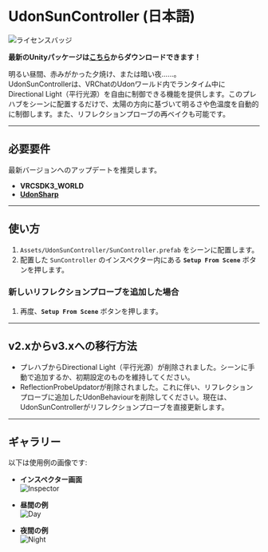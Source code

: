 # UdonSunController (日本語)

![ライセンスバッジ](https://img.shields.io/badge/ライセンス-MIT-007EC6)

**最新のUnityパッケージは[こちら](https://github.com/esnya/UdonSunController/releases/latest)からダウンロードできます！**  

明るい昼間、赤みがかった夕焼け、または暗い夜……。  
UdonSunControllerは、VRChatのUdonワールド内でランタイム中にDirectional Light（平行光源）を自由に制御できる機能を提供します。このプレハブをシーンに配置するだけで、太陽の方向に基づいて明るさや色温度を自動的に制御します。また、リフレクションプローブの再ベイクも可能です。  

---

## **必要要件**  
最新バージョンへのアップデートを推奨します。  

- **VRCSDK3_WORLD**  
- **[UdonSharp](https://github.com/MerlinVR/UdonSharp)**  

---

## **使い方**  

1. `Assets/UdonSunController/SunController.prefab` をシーンに配置します。  
2. 配置した `SunController` のインスペクター内にある **`Setup From Scene`** ボタンを押します。  

### **新しいリフレクションプローブを追加した場合**  
1. 再度、**`Setup From Scene`** ボタンを押します。  

---

## **v2.xからv3.xへの移行方法**  

- プレハブからDirectional Light（平行光源）が削除されました。シーンに手動で追加するか、初期設定のものを維持してください。  
- ReflectionProbeUpdatorが削除されました。これに伴い、リフレクションプローブに追加したUdonBehaviourを削除してください。現在は、UdonSunControllerがリフレクションプローブを直接更新します。  

---

## **ギャラリー**  
以下は使用例の画像です:  

- **インスペクター画面**  
  ![Inspector](Documents~/img/Inspector.png)  

- **昼間の例**  
  ![Day](Documents~/img/Day.png)  

- **夜間の例**  
  ![Night](Documents~/img/Night.png)  
